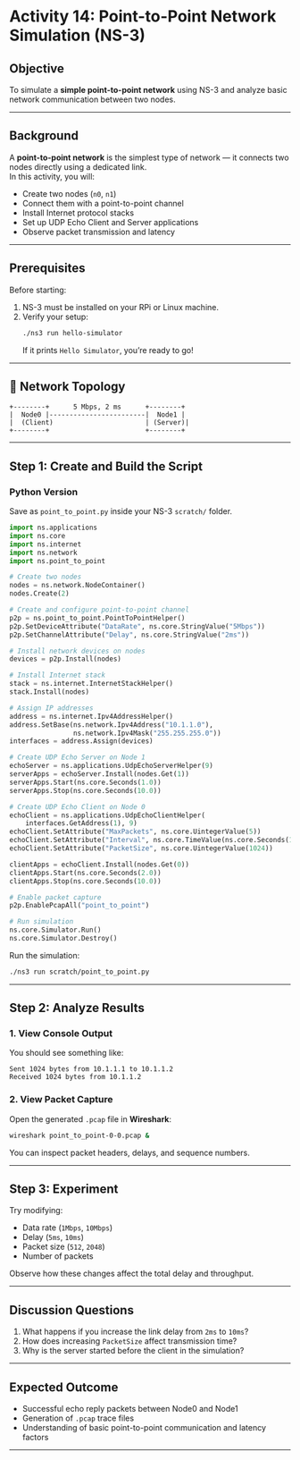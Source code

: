 # Activity 14: Point-to-Point Network Simulation (NS-3)

## Objective
To simulate a **simple point-to-point network** using NS-3 and analyze basic network communication between two nodes.

---

## Background

A **point-to-point network** is the simplest type of network — it connects two nodes directly using a dedicated link.  
In this activity, you will:
- Create two nodes (`n0`, `n1`)
- Connect them with a point-to-point channel
- Install Internet protocol stacks
- Set up UDP Echo Client and Server applications
- Observe packet transmission and latency

---

## Prerequisites
Before starting:
1. NS-3 must be installed on your RPi or Linux machine.  
2. Verify your setup:
   ```bash
   ./ns3 run hello-simulator
   ```
   If it prints `Hello Simulator`, you’re ready to go!

---

## 🧠 Network Topology

```
+--------+      5 Mbps, 2 ms      +--------+
|  Node0 |------------------------|  Node1 |
|  (Client)                       | (Server)|
+--------+                        +--------+
```

---

## Step 1: Create and Build the Script

### **Python Version**

Save as `point_to_point.py` inside your NS-3 `scratch/` folder.

```python
import ns.applications
import ns.core
import ns.internet
import ns.network
import ns.point_to_point

# Create two nodes
nodes = ns.network.NodeContainer()
nodes.Create(2)

# Create and configure point-to-point channel
p2p = ns.point_to_point.PointToPointHelper()
p2p.SetDeviceAttribute("DataRate", ns.core.StringValue("5Mbps"))
p2p.SetChannelAttribute("Delay", ns.core.StringValue("2ms"))

# Install network devices on nodes
devices = p2p.Install(nodes)

# Install Internet stack
stack = ns.internet.InternetStackHelper()
stack.Install(nodes)

# Assign IP addresses
address = ns.internet.Ipv4AddressHelper()
address.SetBase(ns.network.Ipv4Address("10.1.1.0"),
                ns.network.Ipv4Mask("255.255.255.0"))
interfaces = address.Assign(devices)

# Create UDP Echo Server on Node 1
echoServer = ns.applications.UdpEchoServerHelper(9)
serverApps = echoServer.Install(nodes.Get(1))
serverApps.Start(ns.core.Seconds(1.0))
serverApps.Stop(ns.core.Seconds(10.0))

# Create UDP Echo Client on Node 0
echoClient = ns.applications.UdpEchoClientHelper(
    interfaces.GetAddress(1), 9)
echoClient.SetAttribute("MaxPackets", ns.core.UintegerValue(5))
echoClient.SetAttribute("Interval", ns.core.TimeValue(ns.core.Seconds(1.0)))
echoClient.SetAttribute("PacketSize", ns.core.UintegerValue(1024))

clientApps = echoClient.Install(nodes.Get(0))
clientApps.Start(ns.core.Seconds(2.0))
clientApps.Stop(ns.core.Seconds(10.0))

# Enable packet capture
p2p.EnablePcapAll("point_to_point")

# Run simulation
ns.core.Simulator.Run()
ns.core.Simulator.Destroy()
```

Run the simulation:
```bash
./ns3 run scratch/point_to_point.py
```

---

## Step 2: Analyze Results

### 1. View Console Output
You should see something like:
```
Sent 1024 bytes from 10.1.1.1 to 10.1.1.2
Received 1024 bytes from 10.1.1.2
```

### 2. View Packet Capture
Open the generated `.pcap` file in **Wireshark**:
```bash
wireshark point_to_point-0-0.pcap &
```
You can inspect packet headers, delays, and sequence numbers.

---

## Step 3: Experiment

Try modifying:
- Data rate (`1Mbps`, `10Mbps`)
- Delay (`5ms`, `10ms`)
- Packet size (`512`, `2048`)
- Number of packets

Observe how these changes affect the total delay and throughput.

---

## Discussion Questions

1. What happens if you increase the link delay from `2ms` to `10ms`?  
2. How does increasing `PacketSize` affect transmission time?  
3. Why is the server started before the client in the simulation?

---

## Expected Outcome

- Successful echo reply packets between Node0 and Node1  
- Generation of `.pcap` trace files  
- Understanding of basic point-to-point communication and latency factors  

---
